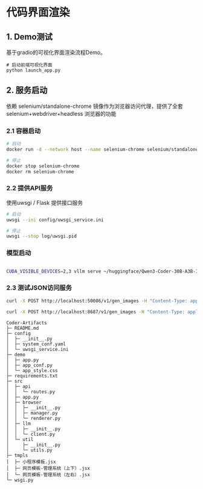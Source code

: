 # 代码界面渲染

## 1. Demo测试

基于gradio的可视化界面渲染流程Demo。

```shell
# 启动前端可视化界面
python launch_app.py
```


## 2. 服务启动

依赖 selenium/standalone-chrome 镜像作为浏览器访问代理，提供了全套 selenium+webdriver+headless 浏览器的功能

### 2.1 容器启动
``` bash
# 启动
docker run -d --network host --name selenium-chrome selenium/standalone-chrome

# 停止 
docker stop selenium-chrome
docker rm selenium-chrome
```

### 2.2 提供API服务
使用uwsgi / Flask 提供接口服务
``` bash
# 启动
uwsgi --ini config/uwsgi_service.ini

# 停止
uwsgi --stop log/uwsgi.pid
```


### 模型启动

``` bash

CUDA_VISIBLE_DEVICES=2,3 vllm serve ~/huggingface/Qwen3-Coder-30B-A3B-Instruct/  --port 8001  --gpu-memory-utilization 0.90  --served-model-name Qwen3 --enable_chunked_prefill --enable_prefix_caching

```


### 2.3 测试JSON访问服务

``` bash
curl -X POST http://localhost:50086/v1/gen_images -H "Content-Type: application/json"  -d @data.json

curl -X POST http://localhost:8687/v1/gen_images -H "Content-Type: application/json"  -d @test/data.json
```


```
Coder-Artifacts
├─ README.md
├─ config
│  ├─ __init__.py
│  ├─ system_conf.yaml
│  └─ uwsgi_service.ini
├─ demo
│  ├─ app.py
│  ├─ app_conf.py
│  └─ app_style.css
├─ requirements.txt
├─ src
│  ├─ api
│  │  └─ routes.py
│  ├─ app.py
│  ├─ browser
│  │  ├─ __init__.py
│  │  ├─ manager.py
│  │  └─ renderer.py
│  ├─ llm
│  │  ├─ __init__.py
│  │  └─ client.py
│  └─ util
│     ├─ __init__.py
│     └─ utils.py
├─ tmpls
│  ├─ 小程序模板.jsx
│  ├─ 网页模板-管理系统（上下）.jsx
│  └─ 网页模板-管理系统（左右）.jsx
└─ wsgi.py

```